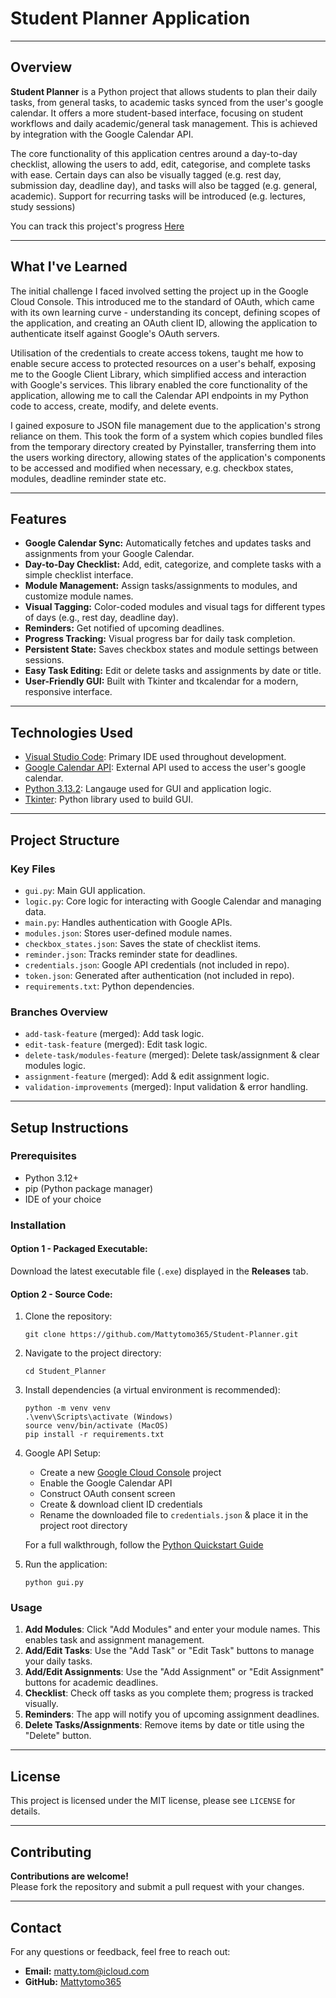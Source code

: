 # Student Planner Application

---

## Overview

**Student Planner** is a Python project that allows students to plan their daily tasks, from general tasks, to academic tasks synced from the user's google calendar. It offers a more student-based interface, focusing on student workflows and daily academic/general task management. This is achieved by integration with the Google Calendar API.

The core functionality of this application centres around a day-to-day checklist, allowing the users to add, edit, categorise, and complete tasks with ease. Certain days can also be visually tagged (e.g. rest day, submission day, deadline day), and tasks will also be tagged (e.g. general, academic). Support for recurring tasks will be introduced (e.g. lectures, study sessions)

You can track this project's progress [Here](https://www.notion.so/1e618110f1f280d79bbdceff2d6b615f?v=1e618110f1f281dca200000c9ddb7b7b&pvs=4)

---

## What I've Learned

The initial challenge I faced involved setting the project up in the Google Cloud Console. This introduced me to the standard of OAuth, which came with its own learning curve - understanding its concept, defining scopes of the application, and creating an OAuth client ID, allowing the application to authenticate itself against Google's OAuth servers. 

Utilisation of the credentials to create access tokens, taught me how to enable secure access to protected resources on a user's behalf, exposing me to the Google Client Library, which simplified access and interaction with Google's services. This library enabled the core functionality of the application, allowing me to call the Calendar API endpoints in my Python code to access, create, modify, and delete events.

I gained exposure to JSON file management due to the application's strong reliance on them. This took the form of a system which copies bundled files from the temporary directory created by Pyinstaller, transferring them into the users working directory, allowing states of the application's components to be accessed and modified when necessary, e.g. checkbox states, modules, deadline reminder state etc.

---

## Features

- **Google Calendar Sync:** Automatically fetches and updates tasks and assignments from your Google Calendar.
- **Day-to-Day Checklist:** Add, edit, categorize, and complete tasks with a simple checklist interface.
- **Module Management:** Assign tasks/assignments to modules, and customize module names.
- **Visual Tagging:** Color-coded modules and visual tags for different types of days (e.g., rest day, deadline day).
- **Reminders:** Get notified of upcoming deadlines.
- **Progress Tracking:** Visual progress bar for daily task completion.
- **Persistent State:** Saves checkbox states and module settings between sessions.
- **Easy Task Editing:** Edit or delete tasks and assignments by date or title.
- **User-Friendly GUI:** Built with Tkinter and tkcalendar for a modern, responsive interface.

---

## Technologies Used

- [Visual Studio Code](https://code.visualstudio.com/): Primary IDE used throughout development.
- [Google Calendar API](https://developers.google.com/workspace/calendar/api/guides/overview): External API used to access the user's google calendar.
- [Python 3.13.2](https://www.python.org/): Langauge used for GUI and application logic.
- [Tkinter](https://docs.python.org/3/library/tkinter.html): Python library used to build GUI.

---

## Project Structure

### Key Files

- `gui.py`: Main GUI application.
- `logic.py`: Core logic for interacting with Google Calendar and managing data.
- `main.py`: Handles authentication with Google APIs.
- `modules.json`: Stores user-defined module names.
- `checkbox_states.json`: Saves the state of checklist items.
- `reminder.json`: Tracks reminder state for deadlines.
- `credentials.json`: Google API credentials (not included in repo).
- `token.json`: Generated after authentication (not included in repo).
- `requirements.txt`: Python dependencies.

### Branches Overview

- `add-task-feature` (merged): Add task logic.
- `edit-task-feature` (merged): Edit task logic.
- `delete-task/modules-feature` (merged): Delete task/assignment & clear modules logic.
- `assignment-feature` (merged): Add & edit assignment logic.
- `validation-improvements` (merged): Input validation & error handling.

---

## Setup Instructions

### Prerequisites

- Python 3.12+
- pip (Python package manager)
- IDE of your choice

### Installation

#### Option 1 - Packaged Executable:

Download the latest executable file (`.exe`) displayed in the **Releases** tab.

#### Option 2 - Source Code:

1. Clone the repository:

    ```
    git clone https://github.com/Mattytomo365/Student-Planner.git
    ```

2. Navigate to the project directory:

    ```
    cd Student_Planner
    ```

3. Install dependencies (a virtual environment is recommended):

    ```
    python -m venv venv
    .\venv\Scripts\activate (Windows)
    source venv/bin/activate (MacOS)
    pip install -r requirements.txt
    ```

4. Google API Setup:
    - Create a new [Google Cloud Console](https://console.cloud.google.com/) project
    - Enable the Google Calendar API
    - Construct OAuth consent screen
    - Create & download client ID credentials
    - Rename the downloaded file to `credentials.json` & place it in the project root directory  

    For a full walkthrough, follow the [Python Quickstart Guide](https://developers.google.com/workspace/calendar/api/quickstart/python)

4. Run the application:

    ```
    python gui.py
    ```

### Usage

1. **Add Modules**: Click "Add Modules" and enter your module names. This enables task and assignment management.
2. **Add/Edit Tasks**: Use the "Add Task" or "Edit Task" buttons to manage your daily tasks.
3. **Add/Edit Assignments**: Use the "Add Assignment" or "Edit Assignment" buttons for academic deadlines.
4. **Checklist**: Check off tasks as you complete them; progress is tracked visually.
5. **Reminders**: The app will notify you of upcoming assignment deadlines.
6. **Delete Tasks/Assignments**: Remove items by date or title using the "Delete" button.

---

## License

This project is licensed under the MIT license, please see `LICENSE` for details.

---
## Contributing

**Contributions are welcome!**  
Please fork the repository and submit a pull request with your changes.

---

## Contact

For any questions or feedback, feel free to reach out:

- **Email:** matty.tom@icloud.com
- **GitHub:** [Mattytomo365](https://github.com/Mattytomo365)